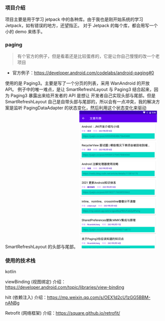 ### 项目介绍
项目主要是用于学习 jetpack 中的各种库。由于我也是刚开始系统的学习 Jetpack，如有错误的地方，还望指正。
对于 Jetpack 的每个库，都会用写一个小的 demo 来练手。


### paging
> 有个官方的例子，但是看着还是比较蛋疼的，它是让你自己慢慢的改一个老项目
- 官方例子：https://developer.android.com/codelabs/android-paging#0

使用的是 Paging3。主要是写了一个分页的列表，采用 WanAndroid 的开放 API。
例子中的唯一难点，是让 SmartRefreshLayout 与 Paging3 结合起来，因为 Paging3 暴露出来给开发者的 API 是想让
开发者自己实现头部与尾部。但是 SmartRefreshLayout 自己是自带头部与尾部的，所以会有一点冲突，我的解决方案是监听
PagingDataAdapter 的状态变化，然后利用这个状态变化来驱动 SmartRefreshLayout 的头部与尾部。
<img src="img/device-2021-02-19-170637.png" width="50%" />

### 使用的技术栈
kotlin

viewBinding (视图绑定)
介绍：https://developer.android.com/topic/libraries/view-binding

hilt (依赖注入)
介绍：https://mp.weixin.qq.com/s/OEX1d2cU1zGG5BBM-nANBg

Retrofit (网络框架)
介绍：https://square.github.io/retrofit/